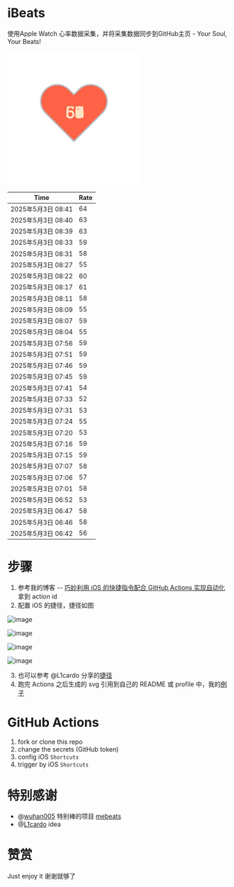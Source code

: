 # iBeats
使用Apple Watch 心率数据采集，并将采集数据同步到GitHub主页 - Your Soul, Your Beats!

![](./files/heart.svg)

<!--START_SECTION:my_heart_rate-->
| Time | Rate | 
 | ---- | ---- | 
| 2025年5月3日 08:41 | 64 |
| 2025年5月3日 08:40 | 63 |
| 2025年5月3日 08:39 | 63 |
| 2025年5月3日 08:33 | 59 |
| 2025年5月3日 08:31 | 58 |
| 2025年5月3日 08:27 | 55 |
| 2025年5月3日 08:22 | 60 |
| 2025年5月3日 08:17 | 61 |
| 2025年5月3日 08:11 | 58 |
| 2025年5月3日 08:09 | 55 |
| 2025年5月3日 08:07 | 59 |
| 2025年5月3日 08:04 | 55 |
| 2025年5月3日 07:56 | 59 |
| 2025年5月3日 07:51 | 59 |
| 2025年5月3日 07:46 | 59 |
| 2025年5月3日 07:45 | 59 |
| 2025年5月3日 07:41 | 54 |
| 2025年5月3日 07:33 | 52 |
| 2025年5月3日 07:31 | 53 |
| 2025年5月3日 07:24 | 55 |
| 2025年5月3日 07:20 | 53 |
| 2025年5月3日 07:16 | 59 |
| 2025年5月3日 07:15 | 59 |
| 2025年5月3日 07:07 | 58 |
| 2025年5月3日 07:06 | 57 |
| 2025年5月3日 07:01 | 58 |
| 2025年5月3日 06:52 | 53 |
| 2025年5月3日 06:47 | 58 |
| 2025年5月3日 06:46 | 58 |
| 2025年5月3日 06:42 | 56 |

<!--END_SECTION:my_heart_rate-->

# 步骤
1. 参考我的博客 -- [巧妙利用 iOS 的快捷指令配合 GitHub Actions 实现自动化](https://github.com/yihong0618/gitblog/issues/198) 拿到 action id
2. 配置 iOS 的捷径，捷径如图

![image](https://user-images.githubusercontent.com/15976103/122154218-0db0b480-ce97-11eb-93bb-5aec07c558dc.png)

![image](https://user-images.githubusercontent.com/15976103/122154236-186b4980-ce97-11eb-8e4b-70551a0391ae.png)

![image](https://user-images.githubusercontent.com/15976103/122154268-2d47dd00-ce97-11eb-902e-3acf292265a9.png)

![image](https://user-images.githubusercontent.com/15976103/122174055-fa144680-ceb4-11eb-9be2-3eb83cd516f7.png)

3. 也可以参考 @L1cardo 分享的[捷径](https://www.icloud.com/shortcuts/6ab6047b459c41ad822ad6b94b1c03d4)
4. 跑完 Actions 之后生成的 svg 引用到自己的 README 或 profile 中，我的[例子](https://github.com/yihong0618) 

# GitHub Actions

1. fork or clone this repo
2. change the secrets (GitHub token)
3. config iOS `Shortcuts` 
4. trigger by iOS `Shortcuts`

# 特别感谢
- @[wuhan005](https://github.com/wuhan005) 特别棒的项目 [mebeats](https://github.com/wuhan005/mebeats)
- @[L1cardo](https://github.com/L1cardo) idea

# 赞赏
Just enjoy it
谢谢就够了
